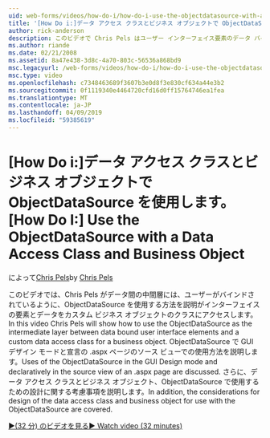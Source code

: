 ```yaml
---
uid: web-forms/videos/how-do-i/how-do-i-use-the-objectdatasource-with-a-data-access-class-and-business-object
title: '[How Do i:]データ アクセス クラスとビジネス オブジェクトで ObjectDataSource を使用して |Microsoft Docs'
author: rick-anderson
description: このビデオで Chris Pels はユーザー インターフェイス要素のデータ バインドと acc. カスタム データの間の中間層として、ObjectDataSource を使用する方法を説明.
ms.author: riande
ms.date: 02/21/2008
ms.assetid: 8a47e438-3d8c-4a70-803c-56536a868bd9
msc.legacyurl: /web-forms/videos/how-do-i/how-do-i-use-the-objectdatasource-with-a-data-access-class-and-business-object
msc.type: video
ms.openlocfilehash: c7348463689f3607b3e0d8f3e830cf634a44e3b2
ms.sourcegitcommit: 0f1119340e4464720cfd16d0ff15764746ea1fea
ms.translationtype: MT
ms.contentlocale: ja-JP
ms.lasthandoff: 04/09/2019
ms.locfileid: "59385619"
---
```

# <a name="how-do-i-use-the-objectdatasource-with-a-data-access-class-and-business-object"></a><span data-ttu-id="62041-103">[How Do i:]データ アクセス クラスとビジネス オブジェクトで ObjectDataSource を使用します。</span><span class="sxs-lookup"><span data-stu-id="62041-103">[How Do I:] Use the ObjectDataSource with a Data Access Class and Business Object</span></span>

<span data-ttu-id="62041-104">によって[Chris Pels](https://twitter.com/chrispels)</span><span class="sxs-lookup"><span data-stu-id="62041-104">by [Chris Pels](https://twitter.com/chrispels)</span></span>

<span data-ttu-id="62041-105">このビデオでは、Chris Pels がデータ間の中間層には、ユーザーがバインドされているように、ObjectDataSource を使用する方法を説明がインターフェイスの要素とデータをカスタム ビジネス オブジェクトのクラスにアクセスします。</span><span class="sxs-lookup"><span data-stu-id="62041-105">In this video Chris Pels will show how to use the ObjectDataSource as the intermediate layer between data bound user interface elements and a custom data access class for a business object.</span></span> <span data-ttu-id="62041-106">ObjectDataSource で GUI デザイン モードと宣言の .aspx ページのソース ビューでの使用方法を説明します。</span><span class="sxs-lookup"><span data-stu-id="62041-106">Uses of the ObjectDataSource in the GUI Design mode and declaratively in the source view of an .aspx page are discussed.</span></span> <span data-ttu-id="62041-107">さらに、データ アクセス クラスとビジネス オブジェクト、ObjectDataSource で使用するための設計に関する考慮事項を説明します。</span><span class="sxs-lookup"><span data-stu-id="62041-107">In addition, the considerations for design of the data access class and business object for use with the ObjectDataSource are covered.</span></span>

[<span data-ttu-id="62041-108">&#9654;(32 分) のビデオを見る</span><span class="sxs-lookup"><span data-stu-id="62041-108">&#9654; Watch video (32 minutes)</span></span>](https://channel9.msdn.com/Blogs/ASP-NET-Site-Videos/how-do-i-use-the-objectdatasource-with-a-data-access-class-and-business-object)
